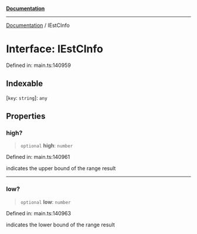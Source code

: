 [**Documentation**](../README.md)

***

[Documentation](../README.md) / IEstCInfo

# Interface: IEstCInfo

Defined in: main.ts:140959

## Indexable

\[`key`: `string`\]: `any`

## Properties

### high?

> `optional` **high**: `number`

Defined in: main.ts:140961

indicates the upper bound of the range result

***

### low?

> `optional` **low**: `number`

Defined in: main.ts:140963

indicates the lower bound of the range result
